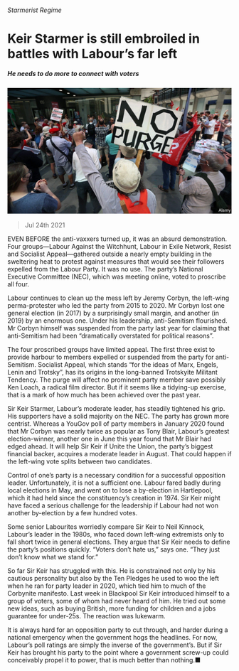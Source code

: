 ###### Starmerist Regime

# Keir Starmer is still embroiled in battles with Labour’s far left 

##### He needs to do more to connect with voters 

![image](images/20210724_BRP503.jpg) 

> Jul 24th 2021 

EVEN BEFORE the anti-vaxxers turned up, it was an absurd demonstration. Four groups—Labour Against the Witchhunt, Labour in Exile Network, Resist and Socialist Appeal—gathered outside a nearly empty building in the sweltering heat to protest against measures that would see their followers expelled from the Labour Party. It was no use. The party’s National Executive Committee (NEC), which was meeting online, voted to proscribe all four.

Labour continues to clean up the mess left by Jeremy Corbyn, the left-wing perma-protester who led the party from 2015 to 2020. Mr Corbyn lost one general election (in 2017) by a surprisingly small margin, and another (in 2019) by an enormous one. Under his leadership, anti-Semitism flourished. Mr Corbyn himself was suspended from the party last year for claiming that anti-Semitism had been “dramatically overstated for political reasons”.


The four proscribed groups have limited appeal. The first three exist to provide harbour to members expelled or suspended from the party for anti-Semitism. Socialist Appeal, which stands “for the ideas of Marx, Engels, Lenin and Trotsky”, has its origins in the long-banned Trotskyite Militant Tendency. The purge will affect no prominent party member save possibly Ken Loach, a radical film director. But if it seems like a tidying-up exercise, that is a mark of how much has been achieved over the past year.

Sir Keir Starmer, Labour’s moderate leader, has steadily tightened his grip. His supporters have a solid majority on the NEC. The party has grown more centrist. Whereas a YouGov poll of party members in January 2020 found that Mr Corbyn was nearly twice as popular as Tony Blair, Labour’s greatest election-winner, another one in June this year found that Mr Blair had edged ahead. It will help Sir Keir if Unite the Union, the party’s biggest financial backer, acquires a moderate leader in August. That could happen if the left-wing vote splits between two candidates.

Control of one’s party is a necessary condition for a successful opposition leader. Unfortunately, it is not a sufficient one. Labour fared badly during local elections in May, and went on to lose a by-election in Hartlepool, which it had held since the constituency’s creation in 1974. Sir Keir might have faced a serious challenge for the leadership if Labour had not won another by-election by a few hundred votes.

Some senior Labourites worriedly compare Sir Keir to Neil Kinnock, Labour’s leader in the 1980s, who faced down left-wing extremists only to fall short twice in general elections. They argue that Sir Keir needs to define the party’s positions quickly. “Voters don’t hate us,” says one. “They just don’t know what we stand for.”

So far Sir Keir has struggled with this. He is constrained not only by his cautious personality but also by the Ten Pledges he used to woo the left when he ran for party leader in 2020, which tied him to much of the Corbynite manifesto. Last week in Blackpool Sir Keir introduced himself to a group of voters, some of whom had never heard of him. He tried out some new ideas, such as buying British, more funding for children and a jobs guarantee for under-25s. The reaction was lukewarm.

It is always hard for an opposition party to cut through, and harder during a national emergency when the government hogs the headlines. For now, Labour’s poll ratings are simply the inverse of the government’s. But if Sir Keir has brought his party to the point where a government screw-up could conceivably propel it to power, that is much better than nothing.■

